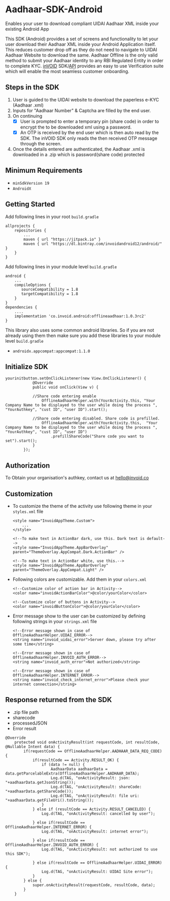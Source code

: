 # Aadhaar-SDK-Android
Enables your user to download compliant UIDAI Aadhaar XML inside your existing Android App

This SDK (Android) provides a set of screens and functionality to let your user download their Aadhaar XML inside your Android Application itself. This reduces customer drop off as they do not need to navigate to UIDAI Aadhaar Website to download the same.
Aadhaar Offline is the only valid method to submit your Aadhaar identity to any RBI Regulated Entity in order to complete KYC. [inVOID](https://www.invoid.co) SDK/[API](https://api.invoid.co) provides an easy to use Verification suite which will enable the most seamless customer onboarding.

## Steps in the SDK
1. User is guided to the UIDAI website to download the paperless e-KYC (Aadhaar .xml)
2. Inputs for "Aadhaar Number" & Captcha are filled by the end user.
3. On continuing
    - [x] User is prompted to enter a temporary pin (share code) in order to encrypt the to be downloaded xml using a password.
    - [x] An OTP is received by the end user which is then auto read by the SDK. The inVOID SDK only reads the then received OTP message through the screen.
4. Once the details entered are authenticated, the Aadhaar .xml is downloaded in a .zip which is password(share code) protected

## Minimum Requirements
- `minSdkVersion 19` 
- `AndroidX`

## Getting Started

Add following lines in your root ```build.gradle```
```
allprojects {
    repositories {
        ...
        maven { url "https://jitpack.io" }
        maven { url "https://dl.bintray.com/invoidandroid12/android/" }
    }
}
```

Add following lines in your module level ```build.gradle```
```
android {
    ...
    compileOptions {
       sourceCompatibility = 1.8
       targetCompatibility = 1.8
    }
}
dependencies {
    ....
    implementation 'co.invoid.android:offlineaadhaar:1.0.3rc2'
}
```

This library also uses some common android libraries. So if you are not already using them then make sure you add these libraries to your module level `build.gradle`
- `androidx.appcompat:appcompat:1.1.0`

## Initialize SDK

```
yourinitbutton.setOnClickListener(new View.OnClickListener() {
            @Override
            public void onClick(View v) {
            
            //Share code entering enable
                OfflineAadhaarHelper.with(YourActivity.this, "Your Company Name to be displayed to the user while doing the process ", "YourAuthkey", "cust ID", "user ID").start();
                
            //Share code entering disabled. Share code is prefilled.    
                OfflineAadhaarHelper.with(YourActivity.this,  "Your Company Name to be displayed to the user while doing the process ", "YourAuthkey", "cust ID", "user ID")
                    .prefillShareCode("Share code you want to set").start();
            }
        });
```

## Authorization 
To Obtain your organisation's authkey, contact us at hello@invoid.co

## Customization 
- To customize the theme of the activity use following theme in your `styles.xml` file
    ```
    <style name="InvoidAppTheme.Custom">
        ...
    </style>
    
    <!--To make text in ActionBar dark, use this. Dark text is default-->
    <style name="InvoidAppTheme.AppBarOverlay" parent="ThemeOverlay.AppCompat.Dark.ActionBar" />
    
    <!--To make text in ActionBar white, use this.-->
    <style name="InvoidAppTheme.AppBarOverlay" parent="ThemeOverlay.AppCompat.Light" />
    ```   
- Following colors are customizable. Add them in your `colors.xml`  
    ```
    <!--Customize color of action bar in Activity-->
    <color name="invoidActionBarColor">@color/yourColor</color> 
    
    <!--Customize color of buttons in Activity-->
    <color name="invoidButtonColor">@color/yourColor</color> 
    ```  
- Error message show to the user can be customized by defining following strings in your `strings.xml` file
    ```
    <!--Error message shown in case of OfflineAadhaarHelper.UIDAI_ERROR-->
    <string name="invoid_uidai_error">Server down, please try after some time</string>
    
    <!--Error message shown in case of OfflineAadhaarHelper.INVOID_AUTH_ERROR-->
    <string name="invoid_auth_error">Not authorized</string>
    
    <!--Error message shown in case of OfflineAadhaarHelper.INTERNET_ERROR-->
    <string name="invoid_check_internet_error">Please check your internet connection</string>
    ```

## Response returned from the SDK
- .zip file path
- sharecode
- processedJSON
- Error result

```
@Override
    protected void onActivityResult(int requestCode, int resultCode, @Nullable Intent data) {
        if(requestCode == OfflineAadhaarHelper.AADHAAR_DATA_REQ_CODE) {
            if(resultCode == Activity.RESULT_OK) {
                if (data != null) {
                    AadhaarData aadhaarData = data.getParcelableExtra(OfflineAadhaarHelper.AADHAAR_DATA);
                    Log.d(TAG, "onActivityResult: json: "+aadhaarData.getJsonString());
                    Log.d(TAG, "onActivityResult: shareCode: "+aadhaarData.getShareCode());
                    Log.d(TAG, "onActivityResult: file uri: "+aadhaarData.getFileUri().toString());
                }
            } else if (resultCode == Activity.RESULT_CANCELED) {
                Log.d(TAG, "onActivityResult: cancelled by user");
                
            } else if(resultCode == OfflineAadhaarHelper.INTERNET_ERROR) {
                Log.d(TAG, "onActivityResult: internet error");
                
            } else if(resultCode == OfflineAadhaarHelper.INVOID_AUTH_ERROR) {
                Log.d(TAG, "onActivityResult: not authorized to use this SDK");
                
            } else if(resultCode == OfflineAadhaarHelper.UIDAI_ERROR) {
                Log.d(TAG, "onActivityResult: UIDAI Site error");
            }
        } else {
            super.onActivityResult(requestCode, resultCode, data);
        }
    }
```

